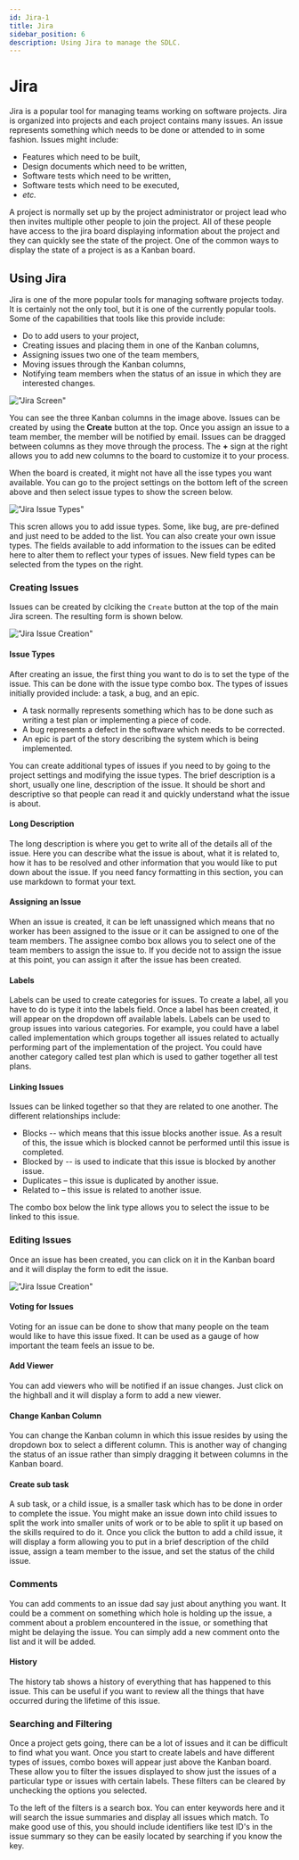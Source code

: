 ```yaml
---
id: Jira-1
title: Jira
sidebar_position: 6
description: Using Jira to manage the SDLC.
---
```


# Jira

Jira is a popular tool for managing teams working on software projects. Jira is organized into projects and each project contains many issues. An issue represents something which needs to be done or attended to in some fashion. Issues might include:

- Features which need to be built,
- Design documents which need to be written,
- Software tests which need to be written,
- Software tests which need to be executed,
- _etc._

A project is normally set up by the project administrator or project lead who then invites multiple other people to join the project. All of these people have access to the jira board displaying information about the project and they can quickly see the state of the project. One of the common ways to display the state of a project is as a Kanban board.

## Using Jira

Jira is one of the more popular tools for managing software projects today. It is certainly not the only tool, but it is one of the currently popular tools. Some of the capabilities that tools like this provide include:

- Do to add users to your project,
- Creating issues and placing them in one of the Kanban columns,
- Assigning issues two one of the team members,
- Moving issues through the Kanban columns,
- Notifying team members when the status of an issue in which they are interested changes.

!["Jira Screen" ](/img/annotated-jira-screen-1.jpg)

You can see the three Kanban columns in the image above. Issues can be created by using the **Create** button at the top. Once you assign an issue to a team member, the member will be notified by email. Issues can be dragged between columns as they move through the process. The **+** sign at the right allows you to add new columns to the board to customize it to your process.

When the board is created, it might not have all the isse types you want available. You can go to the project settings on the bottom left of the screen above and then select issue types to show the screen below.

!["Jira Issue Types" ](/img/jira-issue-types.jpg)

This scren allows you to add issue types. Some, like bug, are pre-defined and just need to be added to the list. You can also create your own issue types. The fields available to add information to the issues can be edited here to alter them to reflect your types of issues. New field types can be selected from the types on the right.

### Creating Issues

Issues can be created by clciking the `Create` button at the top of the main Jira screen. The resulting form is shown below.

!["Jira Issue Creation" ](/img/annotated-create-issue.jpg)

#### Issue Types

After creating an issue, the first thing you want to do is to set the type of the issue. This can be done with the issue type combo box. The types of issues initially provided include: a task, a bug, and an epic.

- A task normally represents something which has to be done such as writing a test plan or implementing a piece of code.
- A bug represents a defect in the software which needs to be corrected.
- An epic is part of the story describing the system which is being implemented.

You can create additional types of issues if you need to by going to the project settings and modifying the issue types.
The brief description is a short, usually one line, description of the issue. It should be short and descriptive so that people can read it and quickly understand what the issue is about.

#### Long Description

The long description is where you get to write all of the details all of the issue. Here you can describe what the issue is about, what it is related to, how it has to be resolved and other information that you would like to put down about the issue. If you need fancy formatting in this section, you can use markdown to format your text.

#### Assigning an Issue

When an issue is created, it can be left unassigned which means that no worker has been assigned to the issue or it can be assigned to one of the team members. The assignee combo box allows you to select one of the team members to assign the issue to. If you decide not to assign the issue at this point, you can assign it after the issue has been created.

#### Labels

Labels can be used to create categories for issues. To create a label, all you have to do is type it into the labels field. Once a label has been created, it will appear on the dropdown off available labels. Labels can be used to group issues into various categories. For example, you could have a label called implementation which groups together all issues related to actually performing part of the implementation of the project. You could have another category called test plan which is used to gather together all test plans.

#### Linking Issues

Issues can be linked together so that they are related to one another. The different relationships include:

- Blocks -- which means that this issue blocks another issue. As a result of this, the issue which is blocked cannot be performed until this issue is completed.
- Blocked by -- is used to indicate that this issue is blocked by another issue.
- Duplicates – this issue is duplicated by another issue.
- Related to – this issue is related to another issue.

The combo box below the link type allows you to select the issue to be linked to this issue.

### Editing Issues

Once an issue has been created, you can click on it in the Kanban board and it will display the form to edit the issue.

!["Jira Issue Creation" ](/img/annotated-jira-edit-issue.jpg)

#### Voting for Issues

Voting for an issue can be done to show that many people on the team would like to have this issue fixed. It can be used as a gauge of how important the team feels an issue to be.

#### Add Viewer

You can add viewers who will be notified if an issue changes. Just click on the highball and it will display a form to add a new viewer.

#### Change Kanban Column

You can change the Kanban column in which this issue resides by using the dropdown box to select a different column. This is another way of changing the status of an issue rather than simply dragging it between columns in the Kanban board.

#### Create sub task

A sub task, or a child issue, is a smaller task which has to be done in order to complete the issue. You might make an issue down into child issues to split the work into smaller units of work or to be able to split it up based on the skills required to do it. Once you click the button to add a child issue, it will display a form allowing you to put in a brief description of the child issue, assign a team member to the issue, and set the status of the child issue.

### Comments

You can add comments to an issue dad say just about anything you want. It could be a comment on something which hole is holding up the issue, a comment about a problem encountered in the issue, or something that might be delaying the issue. You can simply add a new comment onto the list and it will be added.

#### History

The history tab shows a history of everything that has happened to this issue. This can be useful if you want to review all the things that have occurred during the lifetime of this issue.

### Searching and Filtering

Once a project gets going, there can be a lot of issues and it can be difficult to find what you want. Once you start to create labels and have different types of issues, combo boxes will appear just above the Kanban board. These allow you to filter the issues displayed to show just the issues of a particular type or issues with certain labels. These filters can be cleared by unchecking the options you selected.

To the left of the filters is a search box. You can enter keywords here and it will search the issue summaries and display all issues which match. To make good use of this, you should include identifiers like test ID's in the issue summary so they can be easily located by searching if you know the key.
